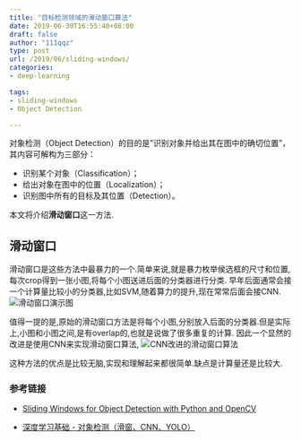 ```yaml
---
title: "目标检测领域的滑动窗口算法"
date: 2019-06-30T16:55:40+08:00
draft: false
author: "111qqz"
type: post
url: /2019/06/sliding-windows/
categories:
- deep-learning

tags:
- sliding-windows
- Object Detection

---
```


对象检测（Object Detection）的目的是”识别对象并给出其在图中的确切位置”，其内容可解构为三部分：

- 识别某个对象（Classification）；
- 给出对象在图中的位置（Localization）；
- 识别图中所有的目标及其位置（Detection）。

本文将介绍**滑动窗口**这一方法.

## 滑动窗口 

滑动窗口是这些方法中最暴力的一个.简单来说,就是暴力枚举侯选框的尺寸和位置,每次crop得到一张小图,将每个小图送进后面的分类器进行分类.
早年后面通常会接一个计算量比较小的分类器,比如SVM,随着算力的提升,现在常常后面会接CNN.
![滑动窗口演示图](https://www.pyimagesearch.com/wp-content/uploads/2015/03/sliding-window-animated-adrian.gif)

值得一提的是,原始的滑动窗口方法是将每个小图,分别放入后面的分类器.但是实际上,小图和小图之间,是有overlap的,也就是说做了很多重复的计算.
因此一个显然的改进是使用CNN来实现滑动窗口算法,
![CNN改进的滑动窗口算法](https://i.loli.net/2019/06/30/5d18813fdfecb83703.png)

这种方法的优点是比较无脑,实现和理解起来都很简单.缺点是计算量还是比较大.





### 参考链接
-  [Sliding Windows for Object Detection with Python and OpenCV](https://www.pyimagesearch.com/2015/03/23/sliding-windows-for-object-detection-with-python-and-opencv/)

- [深度学习基础 - 对象检测（滑窗、CNN、YOLO）](https://pnyuan.github.io/blog/ml_practice/%E6%B7%B1%E5%BA%A6%E5%AD%A6%E4%B9%A0%E5%9F%BA%E7%A1%80%20-%20%E5%AF%B9%E8%B1%A1%E6%A3%80%E6%B5%8B%EF%BC%88CNN+%E6%BB%91%E7%AA%97+YOLO%EF%BC%89/)








